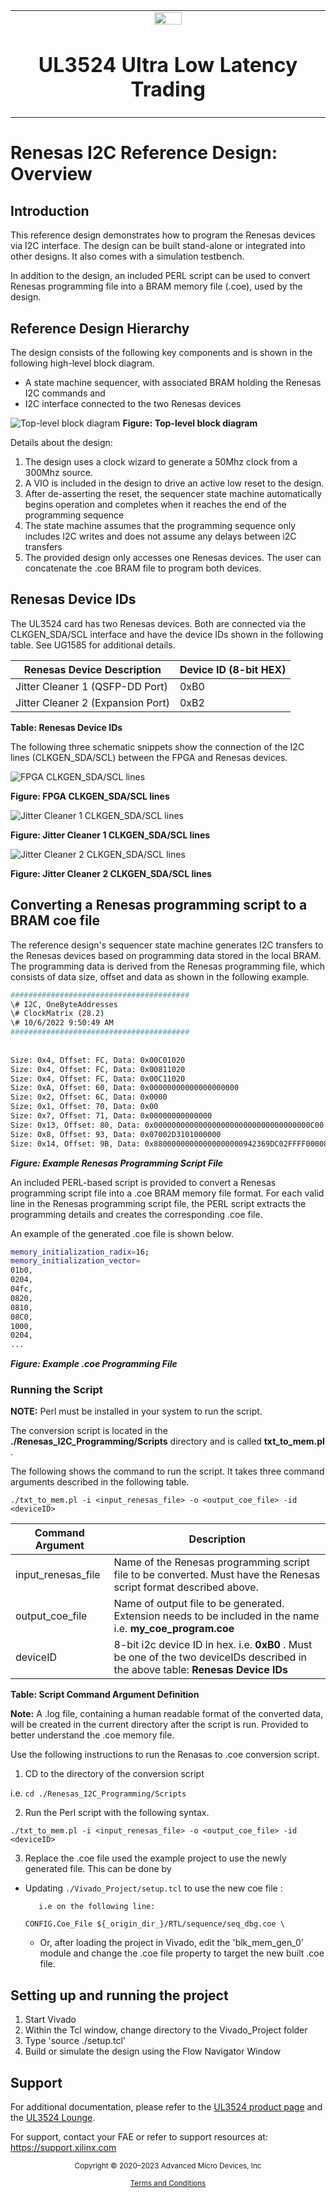 <table class="sphinxhide" width="100%">
 <tr width="100%">
    <td align="center"><img src="https://raw.githubusercontent.com/Xilinx/Image-Collateral/main/xilinx-logo.png" width="30%"/><h1>UL3524 Ultra Low Latency Trading</h1>
    </td>
 </tr>
</table>

# Renesas I2C Reference Design: Overview

## Introduction

This reference design demonstrates how to program the Renesas devices via I2C interface. The design can be built stand-alone or integrated into other designs. It also comes with a simulation testbench.

In addition to the design, an included PERL script can be used to convert Renesas programming file into a BRAM memory file (.coe), used by the design.

## Reference Design Hierarchy

The design consists of the following key components and is shown in the following high-level block diagram.

* A state machine sequencer, with associated BRAM holding the Renesas I2C commands and
* I2C interface connected to the two Renesas devices

![Top-level block diagram](./Images/renesas_diag.png)
**Figure: Top-level block diagram**

Details about the design:

1. The design uses a clock wizard to generate a 50Mhz clock from a 300Mhz source.
2. A VIO is included in the design to drive an active low reset to the design.
3. After de-asserting the reset, the sequencer state machine automatically begins operation and completes when it reaches the end of the programming sequence
4. The state machine assumes that the programming sequence only includes I2C writes and does not assume any delays between i2C transfers
5. The provided design only accesses one Renesas devices.  The user can concatenate the .coe BRAM file to program both devices.

## Renesas Device IDs

The UL3524 card has two Renesas devices.  Both are connected via the CLKGEN_SDA/SCL interface and have the device IDs shown in the following table.  See UG1585 for additional details.

| Renesas Device Description | Device ID (8-bit HEX) |
|---|---|
| Jitter Cleaner 1 (QSFP-DD Port)| 0xB0|
| Jitter Cleaner 2 (Expansion Port)| 0xB2|

**Table: Renesas Device IDs**

The following three schematic snippets show the connection of the I2C lines (CLKGEN_SDA/SCL) between the FPGA and Renesas devices.

![FPGA CLKGEN_SDA/SCL lines](./Images/renesas_clkgen_i2c.png)

**Figure: FPGA CLKGEN_SDA/SCL lines**

![Jitter Cleaner 1 CLKGEN_SDA/SCL lines](./Images/renesas_0xB0.png)

**Figure: Jitter Cleaner 1 CLKGEN_SDA/SCL lines**

![Jitter Cleaner 2 CLKGEN_SDA/SCL lines](./Images/renesas_0xB2.png)

**Figure: Jitter Cleaner 2 CLKGEN_SDA/SCL lines**

## Converting a Renesas programming script to a BRAM coe file

The reference design's sequencer state machine generates I2C transfers to the Renesas devices based on programming data stored in the local BRAM.  The programming data is derived from the Renesas programming file, which consists of data size, offset and data as shown in the following example.

```bash
########################################                                
\# I2C, OneByteAddresses                                                 
\# ClockMatrix (28.2)                                                    
\# 10/6/2022 9:50:49 AM                                                  
########################################                                
                                                                        
                                                                        
Size: 0x4, Offset: FC, Data: 0x00C01020                                 
Size: 0x4, Offset: FC, Data: 0x00811020                                 
Size: 0x4, Offset: FC, Data: 0x00C11020                                 
Size: 0xA, Offset: 60, Data: 0x00000000000000000000                     
Size: 0x2, Offset: 6C, Data: 0x0000                                     
Size: 0x1, Offset: 70, Data: 0x00                                       
Size: 0x7, Offset: 71, Data: 0x00000000000000                           
Size: 0x13, Offset: 80, Data: 0x00000000000000000000000000000000000C00  
Size: 0x8, Offset: 93, Data: 0x07002D3101000000                         
Size: 0x14, Offset: 9B, Data: 0x88000000000000000000942369DC02FFFF00008E
```

***Figure: Example Renesas Programming Script File***

An included PERL-based script is provided to convert a Renesas programming script file into a .coe BRAM memory file format.
For each valid line in the Renesas programming script file, the PERL script extracts the programming details and creates the corresponding .coe file.

An example of the generated .coe file is shown below.

```bash
memory_initialization_radix=16;
memory_initialization_vector=
01b0,
0204,
04fc,
0820,
0810,
08C0,
1000,
0204,
...
```

***Figure: Example .coe Programming File***

### Running the Script

**NOTE:** Perl must be installed in your system to run the script.

The conversion script is located in the **./Renesas_I2C_Programming/Scripts** directory and is called **txt_to_mem.pl** .

The following shows the command to run the script.  It takes three command arguments described in the following table.

`./txt_to_mem.pl -i <input_renesas_file> -o <output_coe_file> -id <deviceID>`

| Command Argument | Description |
|---|---|
| input_renesas_file | Name of the Renesas programming script file to be converted.  Must have the Renesas script format described above.|
| output_coe_file | Name of output file to be generated.  Extension needs to be included in the name i.e. **my_coe_program.coe**|
| deviceID | 8-bit i2c device ID in hex.  i.e. **0xB0** . Must be one of the two deviceIDs described in the above table: **Renesas Device IDs**|

**Table: Script Command Argument Definition**

**Note:** A .log file, containing a human readable format of the converted data, will be created in the current directory after the script is run.  Provided to better understand the .coe memory file.

Use the following instructions to run the Renasas to .coe conversion script.

1. CD to the directory of the conversion script

 i.e. `cd ./Renesas_I2C_Programming/Scripts`

2. Run the Perl script with the following syntax.

 `./txt_to_mem.pl -i <input_renesas_file> -o <output_coe_file> -id <deviceID>`

3. Replace the .coe file used the example project to use the newly generated file.  This can be done by
 * Updating `./Vivado_Project/setup.tcl` to use the new coe file :

          i.e on the following line:
    `CONFIG.Coe_File ${_origin_dir_}/RTL/sequence/seq_dbg.coe \`

    * Or, after loading the project in Vivado, edit the 'blk_mem_gen_0' module and change the .coe file property to target the new built .coe file.

## Setting up and running the project

1. Start Vivado
2. Within the Tcl window, change directory to the Vivado_Project folder
3. Type 'source ./setup.tcl'
4. Build or simulate the design using the Flow Navigator Window

## Support

For additional documentation, please refer to the [UL3524 product page](https://www.xilinx.com/products/boards-and-kits/alveo/ul3524.html) and the [UL3524 Lounge](https://www.xilinx.com/member/ull-ea.html).

For support, contact your FAE or refer to support resources at: <https://support.xilinx.com>

<p class="sphinxhide" align="center"><sub>Copyright © 2020–2023 Advanced Micro Devices, Inc</sub></p>

<p class="sphinxhide" align="center"><sup><a href="https://www.amd.com/en/corporate/copyright">Terms and Conditions</a></sup></p>
